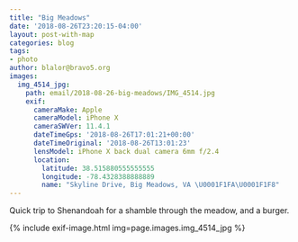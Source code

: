 ```yaml
---
title: "Big Meadows"
date: '2018-08-26T23:20:15-04:00'
layout: post-with-map
categories: blog
tags:
- photo
author: blalor@bravo5.org
images:
  img_4514_jpg:
    path: email/2018-08-26-big-meadows/IMG_4514.jpg
    exif:
      cameraMake: Apple
      cameraModel: iPhone X
      cameraSWVer: 11.4.1
      dateTimeGps: '2018-08-26T17:01:21+00:00'
      dateTimeOriginal: '2018-08-26T13:01:23'
      lensModel: iPhone X back dual camera 6mm f/2.4
      location:
        latitude: 38.515880555555555
        longitude: -78.4328388888889
        name: "Skyline Drive, Big Meadows, VA \U0001F1FA\U0001F1F8"
---
```


Quick trip to Shenandoah for a shamble through the meadow, and a burger. 

{% include exif-image.html img=page.images.img_4514_jpg %}
